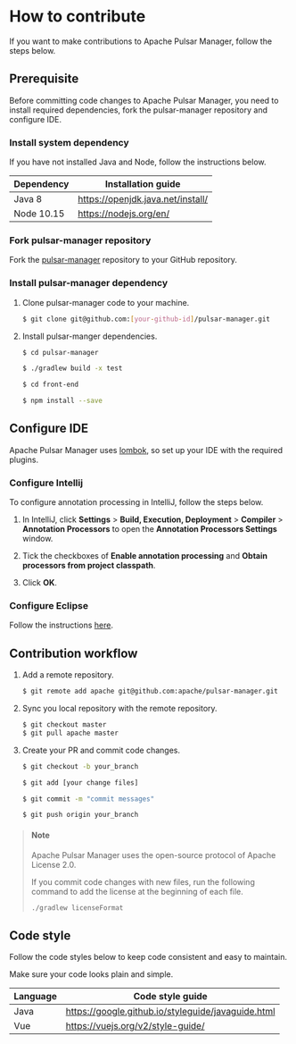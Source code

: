 # How to contribute

If you want to make contributions to Apache Pulsar Manager, follow the steps below.

## Prerequisite

Before committing code changes to Apache Pulsar Manager, you need to install required dependencies, fork the pulsar-manager repository and configure IDE.

### Install system dependency

If you have not installed Java and Node, follow the instructions below.

Dependency | Installation guide 
|---|---
Java 8 | https://openjdk.java.net/install/
Node 10.15 | https://nodejs.org/en/

### Fork pulsar-manager repository

Fork the [pulsar-manager](https://github.com/apache/pulsar-manager) repository to your GitHub repository.

### Install pulsar-manager dependency 

1. Clone pulsar-manager code to your machine.
   
    ```bash
    $ git clone git@github.com:[your-github-id]/pulsar-manager.git
    ```

2. Install pulsar-manger dependencies.
   
    ```bash
    $ cd pulsar-manager

    $ ./gradlew build -x test

    $ cd front-end

    $ npm install --save
    ```

## Configure IDE 

Apache Pulsar Manager uses [lombok](https://projectlombok.org/), so set up your IDE with the required plugins.

### Configure Intellij 

To configure annotation processing in IntelliJ, follow the steps below.

1. In IntelliJ, click **Settings** > **Build, Execution, Deployment** > **Compiler** > **Annotation Processors** to open the **Annotation Processors Settings** window.

2. Tick the checkboxes of **Enable annotation processing** and **Obtain processors from project classpath**.

3. Click **OK**.

### Configure Eclipse

Follow the instructions [here](https://howtodoinjava.com/automation/lombok-eclipse-installation-examples/).

## Contribution workflow

1. Add a remote repository.
   
    ```bash
    $ git remote add apache git@github.com:apache/pulsar-manager.git
    ```

2. Sync you local repository with the remote repository.

    ```bash
    $ git checkout master
    $ git pull apache master
    ```

3. Create your PR and commit code changes.

    ```bash
    $ git checkout -b your_branch

    $ git add [your change files]

    $ git commit -m "commit messages"

    $ git push origin your_branch
    ```

> #### Note
> 
> Apache Pulsar Manager uses the open-source protocol of Apache License 2.0. 
>
> If you commit code changes with new files, run the following command to add the license at the beginning of each file. 
>
> ```bash
> ./gradlew licenseFormat
> ```

## Code style

Follow the code styles below to keep code consistent and easy to maintain.

Make sure your code looks plain and simple.

Language | Code style guide 
|---|---
Java | https://google.github.io/styleguide/javaguide.html
Vue | https://vuejs.org/v2/style-guide/

